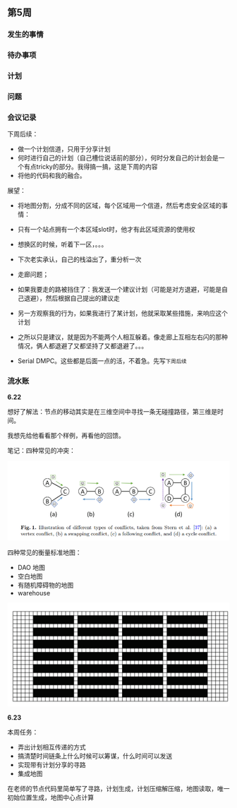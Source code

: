 ## 第5周

### 发生的事情

### 待办事项

### 计划

### 问题

### 会议记录

下周后续：
 - 做一个计划信道，只用于分享计划
 - 何时进行自己的计划（自己槽位说话前的部分），何时分发自己的计划会是一个有点tricky的部分。我得搞一搞，这是下周的内容
 - 将他的代码和我的融合。

展望：
 - 将地图分割，分成不同的区域，每个区域用一个信道，然后考虑安全区域的事情：
  - 只有一个站点拥有一个本区域slot时，他才有此区域资源的使用权
  - 想换区的时候，听着下一区，。。。
  - 下次老实承认，自己的栈溢出了，重分析一次

 - 走廊问题；
  - 如果我要走的路被挡住了：我发送一个建议计划（可能是对方退避，可能是自己退避），然后根据自己提出的建议走
  - 另一方观察我的行为，如果我进行了某计划，他就采取某些措施，来响应这个计划
  - 之所以只是建议，就是因为不能两个人相互躲着。像走廊上互相左右闪的那种情况，俩人都退避了又都坚持了又都退避了。。。
  - Serial DMPC。这些都是后面一点的活，不着急。先写`下周后续`


### 流水账

**6.22**

想好了解法：节点的移动其实是在三维空间中寻找一条无碰撞路径，第三维是时间。

我想先给他看看那个样例，再看他的回馈。

笔记：四种常见的冲突：

![Alt text](images/image-1.png)

四种常见的衡量标准地图：

 - DAO 地图
 - 空白地图
 - 有随机障碍物的地图
 - warehouse

 ![Alt text](images/image-2.png)

 **6.23**

 本周任务：
  - 弄出计划相互传递的方式
  - 搞清楚时间链条上什么时候可以筹谋，什么时间可以发送
  - 实现带有计划分享的寻路
  - 集成地图

  在老师的节点代码里简单写了寻路，计划生成，计划压缩解压缩，地图读取，唯一初始位置生成，地图中心点计算

  



